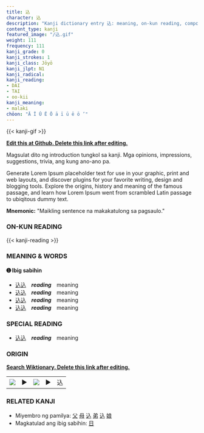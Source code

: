 ```yaml
---
title: 込
character: 込
description: "Kanji dictionary entry 込: meaning, on-kun reading, compounds, origin, related kanji"
content_type: kanji
featured_image: "/込.gif"
weight: 111
frequency: 111
kanji_grade: 0
kanji_strokes: 1
kanji_class: Jōyō
kanji_jlpt: N1
kanji_radical: 
kanji_reading: 
- DAI
- TAI
- oo-kii
kanji_meaning:
- malaki
chōon: "Ā Ī Ū Ē Ō ā ī ū ē ō ’"
---
```

[//]: # (Don't edit the line below. Kanji animated GIF code is automatically generated.)
{{< kanji-gif >}}

[//]: # (Edit below this line.)

**[Edit this at Github. Delete this link after editing.](https://github.com/tim0g/tim/tree/main/content/kanji/込/index.md)**

Magsulat dito ng introduction tungkol sa kanji. Mga opinions, impressions, suggestions, trivia, ang kung ano-ano pa.

Generate Lorem Ipsum placeholder text for use in your graphic, print and web layouts, and discover plugins for your favorite writing, design and blogging tools. Explore the origins, history and meaning of the famous passage, and learn how Lorem Ipsum went from scrambled Latin passage to ubiqitous dummy text.
 
**Mnemonic:** "Maikling sentence na makakatulong sa pagsaulo."

### ON-KUN READING

[//]: # (Don't edit the line below. ON-KUN READING code is automatically generated.)
{{< kanji-reading >}}

### MEANING & WORDS

#### ➊ **Ibig sabihin**
  - [込](../込)[込](../込)　***reading***　meaning
  - [込](../込)[込](../込)　***reading***　meaning
  - [込](../込)[込](../込)　***reading***　meaning
  - [込](../込)[込](../込)　***reading***　meaning

### SPECIAL READING
  - [込](../込)[込](../込)　***reading***　meaning

### ORIGIN

**[Search Wiktionary. Delete this link after editing.](https://wiktionary.org/wiki/込)**
<table class="kanji-table"><tr><td>
<img src="60px-込-bronze.svg.png">
</td><td>▶</td><td>
<img src="60px-込-oracle.svg.png">
</td><td>▶</td>
<td class="kanji-origin">込</td>
</tr></table>

### RELATED KANJI
- Miyembro ng pamilya: [父](../父) [母](../母) [込](../込) [弟](../弟) [込](../込) [娘](../娘)
- Magkatulad ang ibig sabihin: [日](../日)
